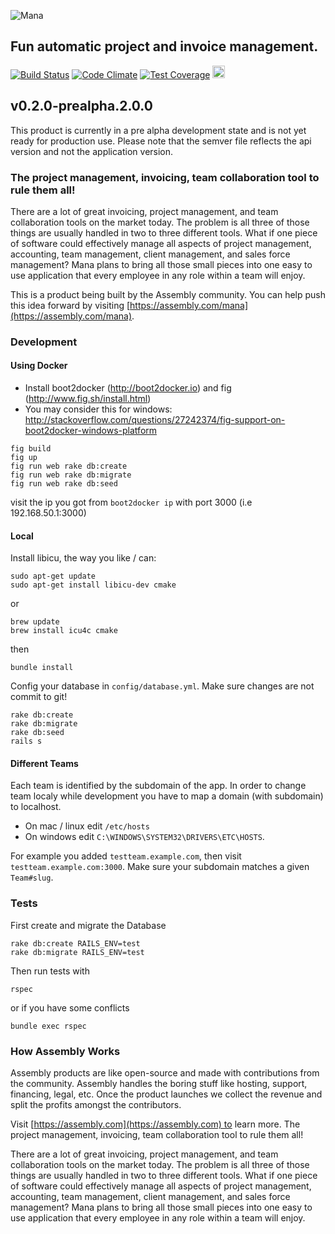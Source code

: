 ![Mana](https://d8izdk6bl4gbi.cloudfront.net/https://d1015h9unskp4y.cloudfront.net/attachments/aefce943-0367-4b97-9ee4-91fdb75d43ac/mana-logo.png)
## Fun automatic project and invoice management.

[![Build Status](https://travis-ci.org/asm-products/mana-rails.svg)](https://travis-ci.org/asm-products/mana-rails)
[![Code Climate](https://codeclimate.com/github/asm-products/mana-rails/badges/gpa.svg)](https://codeclimate.com/github/asm-products/mana-rails)
[![Test Coverage](https://codeclimate.com/github/asm-products/mana-rails/badges/coverage.svg)](https://codeclimate.com/github/asm-products/mana-rails)
<a href="https://assembly.com/mana/bounties"><img src="http://badger.asm.co/mana/badges/tasks.svg" height="20px" alt="Open Tasks" /></a>

## v0.2.0-prealpha.2.0.0
This product is currently in a pre alpha development state and is not yet ready for production use. Please note that the semver file reflects the api version and not the application version.

### The project management, invoicing, team collaboration tool to rule them all!

There are a lot of great invoicing, project management, and team collaboration tools on the market today. The problem is all three of those things are usually handled in two to three different tools. What if one piece of software could effectively manage all aspects of project management, accounting, team management, client management, and sales force management? Mana plans to bring all those small pieces into one easy to use application that every employee in any role within a team will enjoy.

This is a product being built by the Assembly community. You can help push this idea forward by visiting [https://assembly.com/mana](https://assembly.com/mana).

### Development

#### Using Docker

- Install boot2docker (http://boot2docker.io) and fig (http://www.fig.sh/install.html)
- You may consider this for windows: http://stackoverflow.com/questions/27242374/fig-support-on-boot2docker-windows-platform

```
fig build
fig up
fig run web rake db:create
fig run web rake db:migrate
fig run web rake db:seed
```

visit the ip you got from `boot2docker ip` with port 3000 (i.e 192.168.50.1:3000)

#### Local

Install libicu, the way you like / can:

```
sudo apt-get update
sudo apt-get install libicu-dev cmake
```
or
```
brew update
brew install icu4c cmake
```
then
```
bundle install
```

Config your database in `config/database.yml`. Make sure changes are not commit to git!

```
rake db:create
rake db:migrate
rake db:seed
rails s
```

#### Different Teams
Each team is identified by the subdomain of the app. In order to change team localy while development you have to map a domain (with subdomain) to localhost.
- On mac / linux edit `/etc/hosts`
- On windows edit `C:\WINDOWS\SYSTEM32\DRIVERS\ETC\HOSTS`.

For example you added `testteam.example.com`, then visit `testteam.example.com:3000`. Make sure your subdomain matches a given `Team#slug`.

### Tests
First create and migrate the Database
```
rake db:create RAILS_ENV=test
rake db:migrate RAILS_ENV=test
```
Then run tests with
```
rspec
```
or if you have some conflicts
```
bundle exec rspec
```

### How Assembly Works

Assembly products are like open-source and made with contributions from the community. Assembly handles the boring stuff like hosting, support, financing, legal, etc. Once the product launches we collect the revenue and split the profits amongst the contributors.

Visit [https://assembly.com](https://assembly.com) to learn more.
The project management, invoicing, team collaboration tool to rule them all!

There are a lot of great invoicing, project management, and team collaboration tools on the market today. The problem is all three of those things are usually handled in two to three different tools. What if one piece of software could effectively manage all aspects of project management, accounting, team management, client management, and sales force management? Mana plans to bring all those small pieces into one easy to use application that every employee in any role within a team will enjoy.
